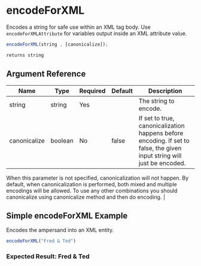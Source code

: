 # encodeForXML

Encodes a string for safe use within an XML tag body. Use `encodeForXMLAttribute` for variables output inside an XML attribute value.

```javascript
encodeForXML(string , [canonicalize]);
```

```javascript
returns string
```

## Argument Reference

| Name | Type | Required | Default | Description |
| --- | --- | --- | --- | --- |
| string | string | Yes |  | The string to encode. |
| canonicalize | boolean | No | false | If set to true, canonicalization happens before encoding. If set to false, the given input string will just be encoded. 
When this parameter is not specified, canonicalization will not happen. By default, when canonicalization is performed, both mixed and multiple encodings will be allowed. 
To use any other combinations you should canonicalize using canonicalize method and then do encoding. |

## Simple encodeForXML Example

Encodes the ampersand into an XML entity.

```javascript
encodeForXML("Fred & Ted")
```

### Expected Result: Fred &#x26; Ted
